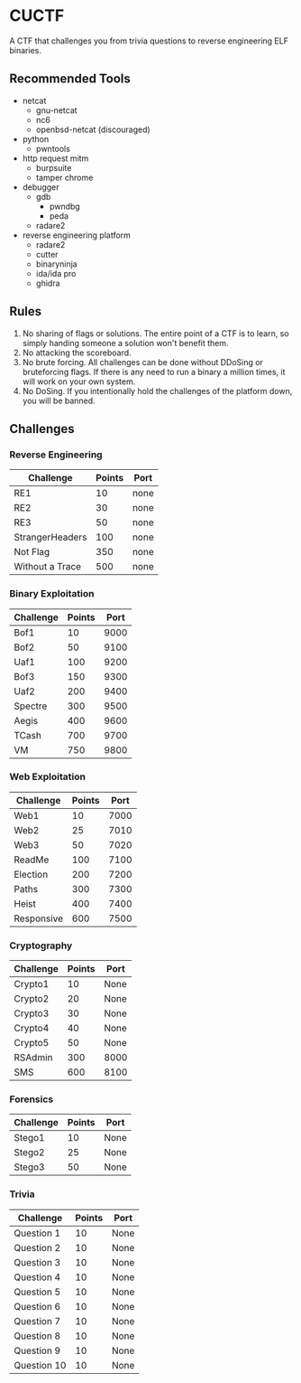 # CUCTF

A CTF that challenges you from trivia questions to reverse engineering ELF binaries.

## Recommended Tools

* netcat
	* gnu-netcat
	* nc6
	* openbsd-netcat (discouraged)
* python
	* pwntools
* http request mitm
	* burpsuite
	* tamper chrome
* debugger
	* gdb
		* pwndbg
		* peda
	* radare2
* reverse engineering platform
	* radare2
    * cutter
	* binaryninja
	* ida/ida pro
	* ghidra

## Rules

1. No sharing of flags or solutions. The entire point of a CTF is to learn, so simply handing someone a solution won't benefit them.
2. No attacking the scoreboard.
3. No brute forcing. All challenges can be done without DDoSing or bruteforcing flags. If there is any need to run a binary a million times, it will work on your own system. 
4. No DoSing. If you intentionally hold the challenges of the platform down, you will be banned.

## Challenges

### Reverse Engineering

| Challenge           | Points | Port |
| --------------------| ------ | ---- |
| RE1                 |  10    | none |
| RE2                 |  30    | none |
| RE3                 |  50    | none |
| StrangerHeaders     | 100    | none |
| Not Flag            | 350    | none |
| Without a Trace     | 500    | none |

### Binary Exploitation

| Challenge           | Points | Port |
| --------------------| ------ | ---- |
| Bof1                |  10    | 9000 |
| Bof2                |  50    | 9100 |
| Uaf1                | 100    | 9200 |
| Bof3                | 150    | 9300 |
| Uaf2                | 200    | 9400 |
| Spectre             | 300    | 9500 |
| Aegis               | 400    | 9600 |
| TCash               | 700    | 9700 |
| VM                  | 750    | 9800 |

### Web Exploitation

| Challenge           | Points | Port |
| ------------------- | ------ | ---- |
| Web1                |  10    | 7000 |
| Web2                |  25    | 7010 |
| Web3                |  50    | 7020 |
| ReadMe              | 100    | 7100 |
| Election            | 200    | 7200 |
| Paths               | 300    | 7300 |
| Heist               | 400    | 7400 |
| Responsive          | 600    | 7500 |

### Cryptography

| Challenge           | Points | Port |
| --------------------| ------ | ---- |
| Crypto1             |  10    | None |
| Crypto2             |  20    | None |
| Crypto3             |  30    | None |
| Crypto4             |  40    | None |
| Crypto5             |  50    | None |
| RSAdmin             | 300    | 8000 |
| SMS                 | 600    | 8100 |

### Forensics

| Challenge           | Points | Port |
| --------------------| ------ | ---- |
| Stego1              | 10     | None |
| Stego2              | 25     | None |
| Stego3              | 50     | None |

### Trivia

| Challenge           | Points | Port |
| --------------------| ------ | ---- |
| Question 1          | 10     | None |
| Question 2          | 10     | None |
| Question 3          | 10     | None |
| Question 4          | 10     | None |
| Question 5          | 10     | None |
| Question 6          | 10     | None |
| Question 7          | 10     | None |
| Question 8          | 10     | None |
| Question 9          | 10     | None |
| Question 10         | 10     | None |
